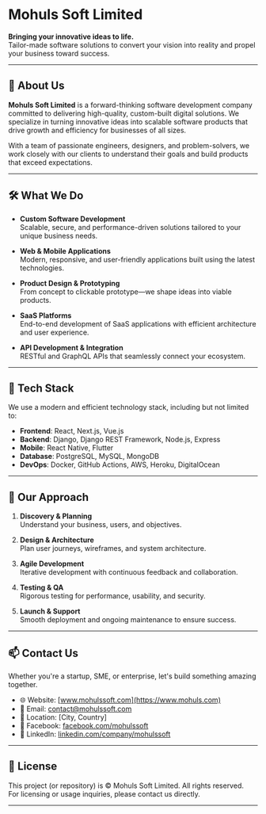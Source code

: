 # Mohuls Soft Limited

**Bringing your innovative ideas to life.**  
Tailor-made software solutions to convert your vision into reality and propel your business toward success.

---

## 🚀 About Us

**Mohuls Soft Limited** is a forward-thinking software development company committed to delivering high-quality, custom-built digital solutions. We specialize in turning innovative ideas into scalable software products that drive growth and efficiency for businesses of all sizes.

With a team of passionate engineers, designers, and problem-solvers, we work closely with our clients to understand their goals and build products that exceed expectations.

---

## 🛠️ What We Do

- **Custom Software Development**  
  Scalable, secure, and performance-driven solutions tailored to your unique business needs.

- **Web & Mobile Applications**  
  Modern, responsive, and user-friendly applications built using the latest technologies.

- **Product Design & Prototyping**  
  From concept to clickable prototype—we shape ideas into viable products.

- **SaaS Platforms**  
  End-to-end development of SaaS applications with efficient architecture and user experience.

- **API Development & Integration**  
  RESTful and GraphQL APIs that seamlessly connect your ecosystem.

---

## 🧠 Tech Stack

We use a modern and efficient technology stack, including but not limited to:

- **Frontend**: React, Next.js, Vue.js
- **Backend**: Django, Django REST Framework, Node.js, Express
- **Mobile**: React Native, Flutter
- **Database**: PostgreSQL, MySQL, MongoDB
- **DevOps**: Docker, GitHub Actions, AWS, Heroku, DigitalOcean

---

## 🤝 Our Approach

1. **Discovery & Planning**  
   Understand your business, users, and objectives.

2. **Design & Architecture**  
   Plan user journeys, wireframes, and system architecture.

3. **Agile Development**  
   Iterative development with continuous feedback and collaboration.

4. **Testing & QA**  
   Rigorous testing for performance, usability, and security.

5. **Launch & Support**  
   Smooth deployment and ongoing maintenance to ensure success.

---

## 📫 Contact Us

Whether you're a startup, SME, or enterprise, let's build something amazing together.

- 🌐 Website: [www.mohulssoft.com](https://www.mohuls.com)
- 📧 Email: contact@mohulssoft.com
- 📍 Location: [City, Country]
- 🔗 Facebook: [facebook.com/mohulssoft](https://www.facebook.com/mohulssoft)
- 🔗 LinkedIn: [linkedin.com/company/mohulssoft](https://www.linkedin.com/company/mohulssoft)

---

## 📄 License

This project (or repository) is © Mohuls Soft Limited. All rights reserved.  
For licensing or usage inquiries, please contact us directly.

---
